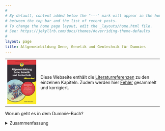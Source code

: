 ```yaml
---
#
# By default, content added below the "---" mark will appear in the home page
# between the top bar and the list of recent posts.
# To change the home page layout, edit the _layouts/home.html file.
# See: https://jekyllrb.com/docs/themes/#overriding-theme-defaults
#
layout: page
title: Allgemeinbildung Gene, Genetik und Gentechnik für Dummies
---
```


<table>
  <tr>
    <td><img src="cover-dummie.png" alt="Buchdeckel" class="responsive" /></td>
    <td>Diese Webseite enthält die <a href="quellen">Literaturreferenzen</a> zu den einzelnen Kapiteln. Zudem werden hier <a href="errata.md">Fehler</a> gesammelt und korrigiert.</td>
  </tr>
 </table>

Worum geht es in dem Dummie-Buch?

<details>
  <summary>Zusammenfassung</summary>
 
  Der Titel dieses Buches trägt das wunderbare Wort **Allgemeinbildung**. Und diese wiederum setzt Allgemeinwissen voraus. Ich unternehme den Versuch, aus Wissen ein Bild entstehen zu lassen. Dieses soll sich vor Ihrem geistigen Auge entfalten und Ihnen dabei helfen, durch die Untiefen, Strömungen und traumhafte Archipele der Genetik, Gentechnik und den zugrundeliegenden Genen zu navigieren.
  
  Dieses Buch ist kein typisches Fach- oder Sachbuch und dennoch soll es Sie in ein Fachgebiet einführen. Ich setzte wenig biologisches Wissen voraus, eigentlich nur **Grundwissen** aus der Schulzeit. Aber da fängt das Problem schon an: Wie viel Jahre hatten Sie Bio? Und wann? Egal! Ich wage es, Ihnen unter anderem neueste Erkenntnisse zur Vererbung, Methoden der Gentechnik und Theorien zur Evolution des Menschen vorzustellen. Aber ich fasse alles in einen größeren Kontext und Sie dürfen dann auch mal Sätze überspringen. Ich möchte aber erreichen, dass Sie Zusammenhänge erkennen. Nur so entsteht aus Wissen Bildung und bildet sich aus Bildung **Scientific Literacy**, wie wir heute sagen, also wissenschaftliche Kompetenz. Ich hoffe, dass auch im Fach bewanderte einige neue Aspekte kennenlernen. Die Laien entführe ich an der einen oder anderen Stelle in größere Wissenstiefen -- Sie dürfen hier ab-, aber auch wegtauchen.

  </details>


